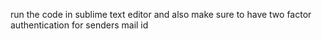 run the code in sublime text editor and also make sure to have two factor authentication for senders mail id 
